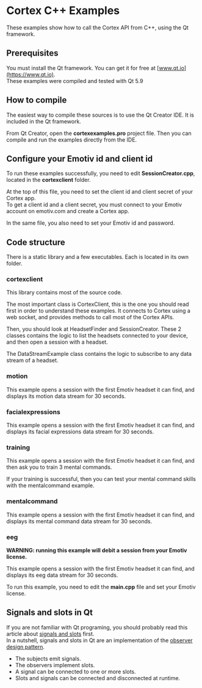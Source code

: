 # Cortex C++ Examples

These examples show how to call the Cortex API from C++, using the Qt framework.

## Prerequisites

You must install the Qt framework. You can get it for free at [www.qt.io](https://www.qt.io).  
These examples were compiled and tested with Qt 5.9

## How to compile

The easiest way to compile these sources is to use the Qt Creator IDE. It is included in the Qt framework.

From Qt Creator, open the **cortexexamples.pro** project file. Then you can compile and run the examples directly from the IDE.

## Configure your Emotiv id and client id

To run these examples successfully, you need to edit **SessionCreator.cpp**, located in the **cortexclient** folder.

At the top of this file, you need to set the client id and client secret of your Cortex app.  
To get a client id and a client secret, you must connect to your Emotiv account on emotiv.com and create a Cortex app.

In the same file, you also need to set your Emotiv id and password.

## Code structure

There is a static library and a few executables. Each is located in its own folder.

### cortexclient

This library contains most of the source code.

The most important class is CortexClient, this is the one you should read first in order to understand these examples. It connects to Cortex using a web socket, and provides methods to call most of the Cortex APIs.

Then, you should look at HeadsetFinder and SessionCreator. These 2 classes contains the logic to list the headsets connected to your device, and then open a session with a headset.

The DataStreamExample class contains the logic to subscribe to any data stream of a headset.

### motion

This example opens a session with the first Emotiv headset it can find, and displays its motion data stream for 30 seconds.

### facialexpressions

This example opens a session with the first Emotiv headset it can find, and displays its facial expressions data stream for 30 seconds.

### training

This example opens a session with the first Emotiv headset it can find, and then ask you to train 3 mental commands.

If your training is successful, then you can test your mental command skills with the mentalcommand example.

### mentalcommand

This example opens a session with the first Emotiv headset it can find, and displays its mental command data stream for 30 seconds.

### eeg

**WARNING: running this example will debit a session from your Emotiv license.**

This example opens a session with the first Emotiv headset it can find, and displays its eeg data stream for 30 seconds.

To run this example, you need to edit the **main.cpp** file and set your Emotiv license.

## Signals and slots in Qt

If you are not familiar with Qt programing, you should probably read this article about [signals and slots](http://doc.qt.io/qt-5/signalsandslots.html) first.  
In a nutshell, signals and slots in Qt are an implementation of the [observer design pattern](https://en.wikipedia.org/wiki/Observer_pattern).
* The subjects emit signals.
* The observers implement slots.
* A signal can be connected to one or more slots.
* Slots and signals can be connected and disconnected at runtime.
